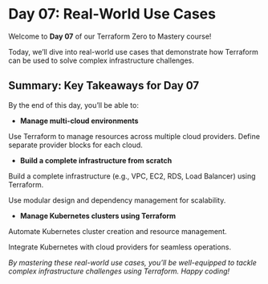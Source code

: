 # Day 07: Real-World Use Cases

Welcome to **Day 07** of our Terraform Zero to Mastery course! 

Today, we’ll dive into real-world use cases that demonstrate how Terraform can be used to solve complex infrastructure challenges. 

## Summary: Key Takeaways for Day 07

By the end of this day, you’ll be able to:

- **Manage multi-cloud environments**

Use Terraform to manage resources across multiple cloud providers. Define separate provider blocks for each cloud.

- **Build a complete infrastructure from scratch**

Build a complete infrastructure (e.g., VPC, EC2, RDS, Load Balancer) using Terraform.

Use modular design and dependency management for scalability.

- **Manage Kubernetes clusters using Terraform**

Automate Kubernetes cluster creation and resource management.

Integrate Kubernetes with cloud providers for seamless operations.

*By mastering these real-world use cases, you’ll be well-equipped to tackle complex infrastructure challenges using Terraform. Happy coding!*
